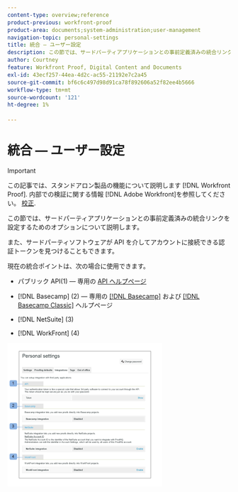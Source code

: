 ```yaml
---
content-type: overview;reference
product-previous: workfront-proof
product-area: documents;system-administration;user-management
navigation-topic: personal-settings
title: 統合 — ユーザー設定
description: この節では、サードパーティアプリケーションとの事前定義済みの統合リンクを設定するためのオプションについて説明します。
author: Courtney
feature: Workfront Proof, Digital Content and Documents
exl-id: 43ecf257-44ea-4d2c-ac55-21192e7c2a45
source-git-commit: bf6c6c497d98d91ca78f892606a52f82ee4b5666
workflow-type: tm+mt
source-wordcount: '121'
ht-degree: 1%

---
```


# 統合 — ユーザー設定

>[!IMPORTANT]
>
>この記事では、スタンドアロン製品の機能について説明します [!DNL Workfront Proof]. 内部での検証に関する情報 [!DNL Adobe Workfront]を参照してください。 [校正](../../../review-and-approve-work/proofing/proofing.md).

この節では、サードパーティアプリケーションとの事前定義済みの統合リンクを設定するためのオプションについて説明します。

また、サードパーティソフトウェアが API を介してアカウントに接続できる認証トークンを見つけることもできます。

現在の統合ポイントは、次の場合に使用できます。

* パブリック API(1) — 専用の [API ヘルプページ](http://api.proofhq.com/)
* [!DNL Basecamp] (2) — 専用の [[!DNL Basecamp]](https://support.workfront.com/hc/en-us/sections/115000911927-Basecamp) および [[!DNL Basecamp Classic]](https://support.workfront.com/hc/en-us/categories/115000588707-Basecamp-Classic) ヘルプページ

* [!DNL NetSuite] (3)
* [!DNL WorkFront] (4)

![Integrations_tab_-_Personal_Settings.png](assets/integrations-tab---personal-settings-350x323.png)
